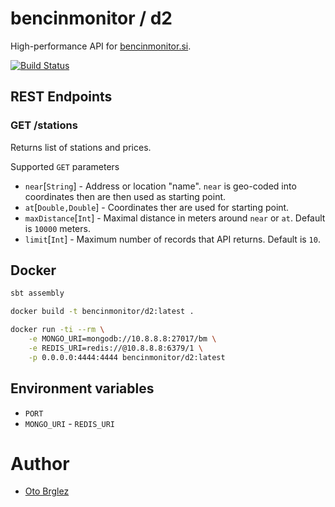 # bencinmonitor / d2

High-performance API for [bencinmonitor.si].

[![Build Status](https://travis-ci.org/bencinmonitor/d2.svg?branch=master)](https://travis-ci.org/bencinmonitor/d2)

## REST Endpoints

### GET /stations

Returns list of stations and prices.

Supported `GET` parameters

- `near`[`String`] - Address or location "name". `near` is geo-coded into coordinates then are then used as starting point.
- `at`[`Double,Double`] - Coordinates ther are used for starting point.
- `maxDistance`[`Int`] - Maximal distance in meters around `near` or `at`. Default is `10000` meters.
- `limit`[`Int`] - Maximum number of records that API returns. Default is `10`.

## Docker

```bash
sbt assembly

docker build -t bencinmonitor/d2:latest .

docker run -ti --rm \
    -e MONGO_URI=mongodb://10.8.8.8:27017/bm \
    -e REDIS_URI=redis://@10.8.8.8:6379/1 \
    -p 0.0.0.0:4444:4444 bencinmonitor/d2:latest
```

## Environment variables

- `PORT`
- `MONGO_URI`
- `REDIS_URI`

# Author

- [Oto Brglez](https://github.com/otobrglez)

[bencinmonitor.si]: http://bencinmonitor.si

